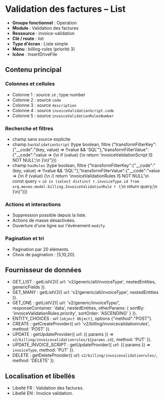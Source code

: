 # Validation des factures – List

- **Groupe fonctionnel** : Operation
- **Module** : Validation des factures
- **Ressource** : invoice-validation
- **Clé / route** : list
- **Type d'écran** : Liste simple
- **Menu** : billing-rules (priorité 3)
- **Icône** : InsertDriveFile

## Contenu principal
### Colonnes et cellules
- Colonne 1 : source `id` ; type number
- Colonne 2 : source `code`
- Colonne 3 : source `description`
- Colonne 4 : source `invoiceValidationScript.code`
- Colonne 5 : source `invoiceValidationRulesNumber`

### Recherche et filtres
- champ sans source explicite
- champ `hasValidationScript` (type boolean, filtre {"transformFilterKey":{"__code":"(key, value) => !!value && 'SQL'"},"transformFilterValue":{"__code":"value => {\n  if (value) {\n    return 'invoiceValidationScript IS NOT NULL';\n  }\n}"}})
- champ `hasRules` (type boolean, filtre {"transformFilterKey":{"__code":"(key, value) => !!value && 'SQL'"},"transformFilterValue":{"__code":"value => {\n  if (value) {\n    // return 'invoiceValidationRules IS NOT NULL'\n    const query = `id in (select distinct r.invoiceType.id from org.meveo.model.billing.InvoiceValidationRule r )`;\n    return query;\n  }\n}"}})

### Actions et interactions
- Suppression possible depuis la liste.
- Actions de masse désactivées.
- Ouverture d'une ligne sur l'événement `modify`.

### Pagination et tri
- Pagination par 20 éléments.
- Choix de pagination : [5,10,20].

## Fournisseur de données
- GET_LIST : getListV2({
  url: 'v2/generic/all/invoiceType',
  nestedEntities,
  genericFields
}).
- GET_MANY : getListV2({
  url: 'v2/generic/all/invoiceType',
  nestedEntities
}).
- GET_ONE : getListV2({
  url: 'v2/generic/invoiceType/',
  responseContainer: 'data',
  nestedEntities,
  otherParams: {
    sortBy: 'invoiceValidationRules.priority',
    sortOrder: 'ASCENDING'
  }
}).
- ENTITY_CHOICES : url `[object Object]`, options {"method":"POST"}.
- CREATE : getCreateProvider({
  url: 'v2/billing/invoicevalidationrules',
  method: 'POST'
}).
- UPDATE : getUpdateProvider({
  url: ({
    params
  }) => `v2/billing/invoicevalidationrules/${params.id}`,
  method: 'PUT'
}).
- UPDATE_INVOICE_SCRIPT : getUpdateProvider({
  url: ({
    params
  }) => `invoiceType`,
  method: 'PUT'
}).
- DELETE : getDeleteProvider({
  url: `v2/billing/invoicevalidationrules/`,
  method: 'DELETE'
}).

## Localisation et libellés
- Libellé FR : Validation des factures.
- Libellé EN : Invoice validation.